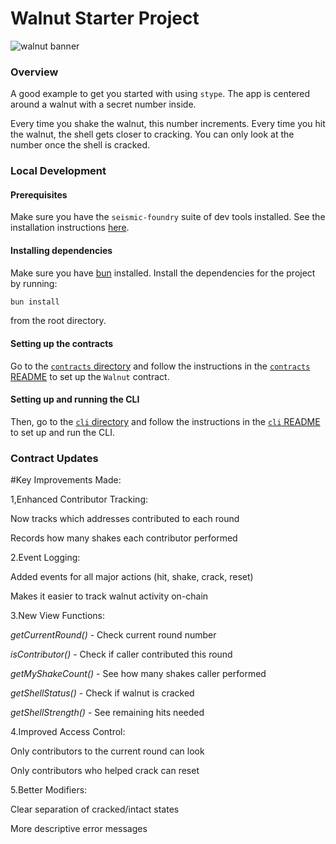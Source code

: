# Walnut Starter Project

![walnut banner](assets/walnut_banner.png)

### Overview

A good example to get you started with using `stype`. The app is centered around
a walnut with a secret number inside.

Every time you shake the walnut, this number increments. Every time you hit the
walnut, the shell gets closer to cracking. You can only look at the number once
the shell is cracked.

### Local Development

#### Prerequisites
Make sure you have the `seismic-foundry` suite of dev tools installed. See the installation instructions [here](https://docs.seismic.systems/onboarding/publish-your-docs).


#### Installing dependencies
Make sure you have [bun](https://bun.sh/docs/installation) installed.
Install the dependencies for the project by running:

```bash
bun install
```
from the root directory.

#### Setting up the contracts

Go to the [`contracts` directory](packages/contracts/) and follow the instructions in the [`contracts` README](packages/contracts/README.md) to set up the `Walnut` contract.

#### Setting up and running the CLI

Then, go to the [`cli` directory](packages/cli/) and follow the instructions in the [`cli` README](packages/cli/README.md) to set up and run the CLI.

### Contract Updates

#Key Improvements Made:

1,Enhanced Contributor Tracking:

Now tracks which addresses contributed to each round

Records how many shakes each contributor performed

2.Event Logging:

Added events for all major actions (hit, shake, crack, reset)

Makes it easier to track walnut activity on-chain

3.New View Functions:

*getCurrentRound()* - Check current round number

*isContributor()* - Check if caller contributed this round

*getMyShakeCount()* - See how many shakes caller performed

*getShellStatus()* - Check if walnut is cracked

*getShellStrength()* - See remaining hits needed

4.Improved Access Control:

Only contributors to the current round can look

Only contributors who helped crack can reset

5.Better Modifiers:

Clear separation of cracked/intact states

More descriptive error messages
